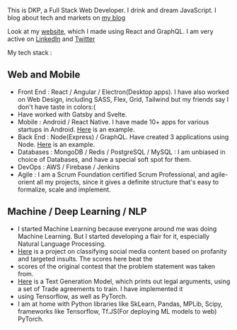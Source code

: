This is DKP, a Full Stack Web Developer. I drink and dream JavaScript. I blog about tech and markets on [my blog](https://dkprobes.tech)

Look at my [website](https://dkp1903.company), which I made using React and GraphQL. I am very active on [LinkedIn](https://linkedin.com/in/dkp1903) and 
[Twitter](https://twitter.com/dkp1903)

My tech stack : 
## Web and Mobile
- Front End : React / Angular / Electron(Desktop apps). I have also worked on Web Design, including SASS, Flex, Grid, Tailwind but my friends say I don't have taste in colors:( 
- Have worked with Gatsby and Svelte. 
- Mobile : Android / React Native. I have made 10+ apps for various startups in Android. [Here](https://github.com/dkp1903/VistaNews-And) is an example.
- Back End : Node(Express) / GraphQL. Have created 3 applications using Node. [Here](https://github.com/dkp1903/stock-vakri) is an example.
- Databases : MongoDB / Redis / PostgreSQL / MySQL : I am unbiased in choice of Databases, and have a special soft spot for them.
- DevOps : AWS / Firebase / Jenkins
- Agile : I am a Scrum Foundation certified Scrum Professional, and agile-orient all my projects, since it gives a definite structure that's easy to formalize, scale and 
implement.
## Machine / Deep Learning / NLP
- I started Machine Learning because everyone around me was doing Machine Learning. But I started developing a flair for it, especially Natural Language Processing.
- [Here](https://github.com/dkp1903/SocialSentiment) is a project on classifying social media content based on profanity and targeted insults. The scores here beat the
- scores of the original contest that the problem statement was taken from.
- [Here](https://github.com/dkp1903/TextGenRNN) is a Text Generation Model, which prints out legal arguments, using a set of Trade agreements to train. I have implemented it 
- using Tensorflow, as well as PyTorch.
- I am at home with Python libraries like SkLearn, Pandas, MPLib, Scipy, frameworks like Tensorflow, Tf.JS(For deploying ML models to web) PyTorch. 
